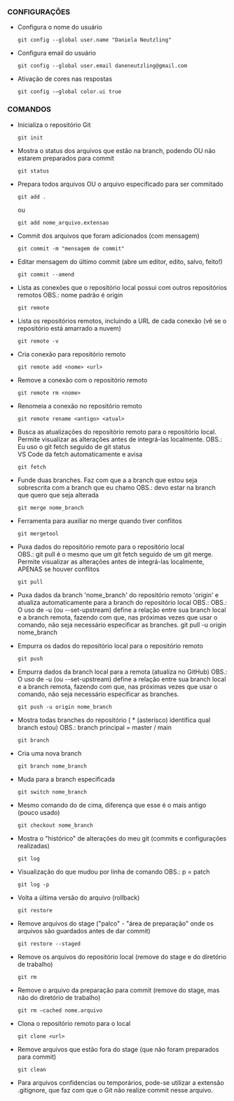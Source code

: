 <h3>CONFIGURAÇÕES</h3>

* Configura o nome do usuário
  
      git config --global user.name "Daniela Neutzling"  
  
* Configura email do usuário
  
      git config --global user.email daneneutzling@gmail.com 
  
* Ativação de cores nas respostas 
  
      git config -–global color.ui true 


<h3>COMANDOS</h3>

* Inicializa o repositório Git 

      git init 

* Mostra o status dos arquivos que estão na branch, podendo OU não estarem preparados para commit 

      git status 

* Prepara todos arquivos OU o arquivo especificado para ser commitado 

      git add . 

    ou 

      git add nome_arquivo.extensao
      
* Commit dos arquivos que foram adicionados (com mensagem) 

      git commit -m "mensagem de commit" 

* Editar mensagem do último commit (abre um editor, edito, salvo, feito!) 

      git commit --amend 
      
* Lista as conexões que o repositório local possui com outros repositórios remotos
  OBS.: nome padrão é origin  

      git remote  

* Lista os repositórios remotos, incluindo a URL de cada conexão (vê se o repositório está amarrado a nuvem) 

      git remote -v 

* Cria conexão para repositório remoto 

      git remote add <nome> <url> 

* Remove a conexão com o repositório remoto 

      git remote rm <nome> 

* Renomeia a conexão no repositório remoto

      git remote rename <antigo> <atual> 

* Busca as atualizações do repositório remoto para o repositório local. Permite visualizar as alterações antes de integrá-las localmente.
  OBS.: Eu uso o git fetch seguido de git status  
        VS Code da fetch automaticamente e avisa
        
      git fetch

* Funde duas branches. Faz com que a a branch que estou seja sobrescrita com a branch que eu chamo 
  OBS.: devo estar na branch que quero que seja alterada 
  
      git merge nome_branch 
  
* Ferramenta para auxiliar no merge quando tiver conflitos 

      git mergetool

* Puxa dados do repositório remoto para o repositório local    
  OBS.: git pull é o mesmo que um git fetch seguido de um git merge.
        Permite visualizar as alterações antes de integrá-las localmente, APENAS se houver conflitos
    
      git pull 
  
* Puxa dados da branch 'nome_branch' do repositório remoto 'origin' e atualiza automaticamente para a branch do repositório local
  OBS.: OBS.: O uso de -u (ou --set-upstream) define a relação entre sua branch local e a branch remota, fazendo com que, nas próximas vezes que usar o comando, não seja necessário especificar as branches.
      git pull -u origin nome_branch 
      
* Empurra os dados do repositório local para o repositório remoto 

      git push 

* Empurra dados da branch local para a remota (atualiza no GitHub)
  OBS.: O uso de -u (ou --set-upstream) define a relação entre sua branch local e a branch remota, fazendo com que, nas próximas vezes que usar o comando, não seja necessário especificar as branches.
       
      git push -u origin nome_branch 

* Mostra todas branches do repositório ( * (asterísco) identifica qual branch estou) 
  OBS.: branch principal = master / main
  
      git branch 

* Cria uma nova branch 
  
      git branch nome_branch

* Muda para a branch especificada 

      git switch nome_branch 

* Mesmo comando do de cima, diferença que esse é o mais antigo (pouco usado)    

      git checkout nome_branch
      
* Mostra o "histórico" de alterações do meu git (commits e configurações realizadas) 

      git log 
      
* Visualização do que mudou por linha de comando
  OBS.: p = patch 
  
      git log -p  

* Volta a última versão do arquivo (rollback) 

      git restore

* Remove arquivos do stage ("palco" - "área de preparação" onde os arquivos são guardados antes de dar commit) 

      git restore --staged
      
* Remove os arquivos do repositório local (remove do stage e do diretório de trabalho)

      git rm

* Remove o arquivo da preparação para commit (remove do stage, mas não do diretório de trabalho)
      
      git rm –cached nome.arquivo 
      
* Clona o repositório remoto para o local 

      git clone <url> 

* Remove arquivos que estão fora do stage (que não foram preparados para commit) 

      git clean


* Para arquivos confidencias ou temporários, pode-se utilizar a extensão .gitignore, que faz com que o Git não realize commit nesse arquivo.

